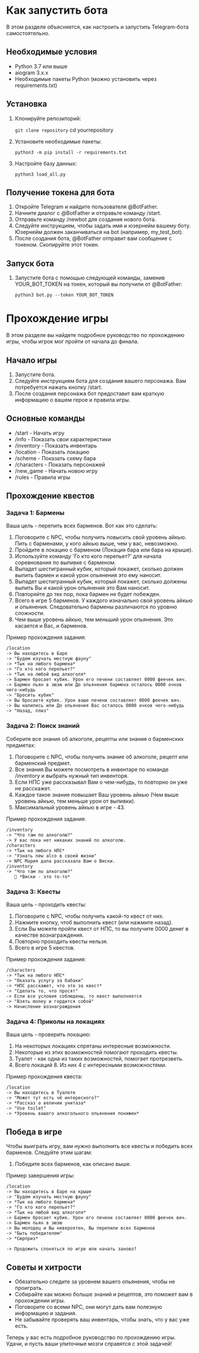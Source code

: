 Как запустить бота
==================

В этом разделе объясняется, как настроить и запустить Telegram-бота самостоятельно.

Необходимые условия
--------------------

- Python 3.7 или выше
- aiogram 3.x.x
- Необходимые пакеты Python (можно установить через requirements.txt)

Установка
---------

1. Клонируйте репозиторий:

      `git clone repository`
      cd yourrepository

2. Установите необходимые пакеты:

      `python3 -m pip install -r requirements.txt`

3. Настройте базу данных:

      `python3 load_all.py`

Получение токена для бота
-------------------------

1. Откройте Telegram и найдите пользователя @BotFather.
2. Начните диалог с @BotFather и отправьте команду /start.
3. Отправьте команду /newbot для создания нового бота.
4. Следуйте инструкциям, чтобы задать имя и юзернейм вашему боту. Юзернейм должен заканчиваться на bot (например, my_test_bot).
5. После создания бота, @BotFather отправит вам сообщение с токеном. Скопируйте этот токен.

Запуск бота
-----------

1. Запустите бота с помощью следующей команды, заменив YOUR_BOT_TOKEN на токен, который вы получили от @BotFather:

      `python3 bot.py --token YOUR_BOT_TOKEN`






Прохождение игры
================

В этом разделе вы найдете подробное руководство по прохождению игры, чтобы игрок мог пройти от начала до финала.

Начало игры
-----------

1. Запустите бота.
2. Следуйте инструкциям бота для создания вашего персонажа. Вам потребуется нажать кнопку /start.
3. После создания персонажа бот предоставит вам краткую информацию о вашем герое и правила игры.

Основные команды
----------------

- /start - Начать игру
- /info - Показать свои характеристики
- /inventory - Показать инвентарь
- /location - Показать локацию
- /scheme - Показать схему бара
- /characters - Показать персонажей
- /new_game - Начать новою игру
- /rules - Правила игры

Прохождение квестов
-------------------

### Задача 1: Бармены

Ваша цель - перепить всех барменов. Вот как это сделать:

1. Поговорите с NPC, чтобы получить повысить свой уровень айкью. Пить с барменами, у кого айкью выше, чем у вас, невозможно.
2. Пройдите в локацию с барменом (Локация бара или бара на крыше).
3. Используйте команду 'Го кто кого перепьет?' для начала соревнования по выпивке с барменом.
4. Выпадет шестигранный кубик, который покажет, сколько должен выпить бармен и какой урон опьянения это ему наносит.
5. Выпадет шестигранный кубик, который покажет, сколько должены выпить Вы и какой урон опьянения это Вам наносит.
6. Повторяйте до тех пор, пока бармен не будет побежден.
7. Всего в игре 5 барменов. У каждого изначально свой уровень айкью и опьянения. Следовательно бармены различаются по уровню сложности.
8. Чем выше уровень айкью, тем меньший урон опьянения. Это касается и Вас, и барменов.

Пример прохождения задания:

    /location
    -> Вы находитесь в Баре
    -> "Будем изучать местную фауну"
    -> *Тык на любого бармена*
    -> "Го кто кого перепьет?"
    -> *Тык на любой вид алкоголя*
    -> Бармен бросает кубик. Урон его печени составляет 0000 феечек вич.
    -> Бармен пьян в зюзю или До опьянения бармена осталось 0000 очков чего-нибудь
    -> "Бросить кубик"
    -> Вы бросаете кубик. Урон ваше печени составляет 0000 феечек вич.
    -> Вы напились или До опьянения Вас осталось 0000 очков чего-нибудь
    -> "Назад, плиз"

### Задача 2: Поиск знаний

Соберите все знания об алкоголе, рецепты или знания о барменских предметах:

1. Поговорите с NPC, чтобы получить знание об алкоголе, рецепт или барменский предмет.
2. Все знания Вы можете посмотреть в инвентаре по команде /inventory и выбрать нужный тип инвенторя.
3. Если НПС уже рассказывал Вам о чем-нибудь, то повторно он уже не расскажет.
4. Каждое такое знание повышает Ваш уровень айкью (Чем выше уровень айкью, тем меньше урон от выпивки).
5. Максимальный уровень айкью в игре - 43.

Пример прохождения задания:

    /inventory
    -> "Что там по алкоголю?"
    -> У вас пока нет никаких знаний по алкоголю.
    /characters
    -> *Тык на любого НПС*
    -> "Узнать new alco в своей жизни"
    -> NPC Мария дала рассказала Вам о Виски.
    /inventory
    -> "Что там по алкоголю?"
       🍹 *Виски - это то-то*


### Задача 3: Квесты

Ваша цель - проходить квесты:

1. Поговорите с NPC, чтобы получить какой-то квест от них.
2. Нажмите кнопку, чтоб выполнить квест (или нажмите назад).
3. Если Вы можете пройти квест от НПС, то вы получите 0000 денег в качестве вознаграждения.
4. Повторно проходить квесты нельзя.
4. Всего в игре 5 квестов.

Пример прохождения задания:

    /characters
    -> *Тык на любого НПС*
    -> "Оказать услугу за бабаки"
    -> *НПС расскажет, что это за квест*
    -> "Сделать то, что просят"
    -> Если все условия соблюдены, то квест выполняется
    -> "Взять money и гордится собой"
    -> Начисление вознаграждения


### Задача 4: Приколы на локациях

Ваша цель - проверить локацию:

1. На некоторых локациях спрятаны интересные возможности.
2. Некоторые из этих возможностей помогают проходить квесты.
3. Туалет - как одна из таких возможностей, помогает протрезветь.
4. Всего локаций 8. Из них 4 с интересными возможностями.


Пример прохождения квеста:

    /location
    -> Вы находитесь в Туалете
    -> "Может тут есть чё интересного?"
    -> *Рассказ о величии унитаза*
    -> "Use toilet"
    -> *Уровень вашего алкогольного опьянения понижен*


Победа в игре
-------------

Чтобы выиграть игру, вам нужно выполнить все квесты и победить всех барменов. Следуйте этим шагам:

1. Победите всех барменов, как описано выше.

Пример завершения игры:

    /location
    -> Вы находитесь в Баре на крыше
    -> "Будем изучать местную фауну"
    -> *Тык на любого бармена*
    -> "Го кто кого перепьет?"
    -> *Тык на любой вид алкоголя*
    -> Бармен бросает кубик. Урон его печени составляет 0000 феечек вич.
    -> Бармен пьян в зюзю
    -> Вы молодец и Вы невероятен, Вы перепили всех барменов
    -> "Быть победителем"
    -> *Сюрприз*

    -> Продожить слоняться по игре или начать заново? 

Советы и хитрости
-----------------

- Обязательно следите за уровнем вашего опьянения, чтобы не проиграть.
- Собирайте как можно больше знаний и рецептов, это поможет вам в прохождении игры.
- Поговорите со всеми NPC, они могут дать вам полезную информацию и задания.
- Не забывайте проверять ваш инвентарь, чтобы знать, что у вас уже есть.

Теперь у вас есть подробное руководство по прохождению игры. Удачи, и пусть ваши улиточные мозги справятся с этой задачей!
